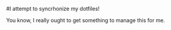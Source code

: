 #I attempt to syncrhonize my dotfiles!

You know, I really ought to get something to manage this for me.
